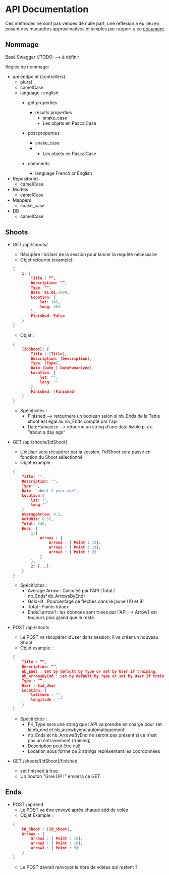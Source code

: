 # API Documentation
Ces méthodes ne sont pas venues de nulle part, une reflexion a eu lieu en posant des maquettes approximatives et simples par rapport à ce [document](./MaquettesBetaAPI.pptx)

## Nommage

Basé Swagger //TODO: --> à définir

Règles de nommage:
- api endpoint (controllers)
  - plural
  - camelCase
  - language : english
    - get properties
        - results properties
            - snake_case
            - Les objets en PascalCase
    - post properties
        - snake_case
        - - Les objets en PascalCase
    
    - comments
        - language French or English
- Repositories
    - camelCase
- Models
    - camelCase
- Mappers
    - snake_case
- DB
    - camelCase

## Shoots

* GET /api/shoots/
    * Récupère l'idUser de la session pour lancer la requête nécessaire
    * Objet retourné (example): 
    ```json
    { 
        1: {
            Title : “”,
            Description: “”,
            Type: “”,
            Date: 01.01.1999,
            Location: {
                lat: 345, 
                long: 464
            },
            Finished: False
        }
    }
    ```
    * Objet :
    ```json
    {
        [idShoot]: {
            Title : [Title],
            Description: [Description],
            Type: [Type],
            Date:[Date | DateHumanized],
            Location: {
                lat: "",
                long: ""
            },
            Finished: [Finished]
        }
    }
    ```
    * Spécificités : 
        - Finished --> retournera un boolean selon si nb_Ends de la Table shoot est égal au nb_Ends compté par l'api
        - DateHumanize --> retourne un string d'une date lisible p. ex. "about a day ago"

* GET /api/shoots/[idShoot]
    * L'idUser sera récupérer par la session, l'idShoot sera passé en fonction du Shoot sélectionné
    * Objet example :
    ```json
    {
        Title: "",
        Description: "",
        Type:"",
        Date: "about 1 year ago",
        Location:{
            lat: "",
            long:""
        }
        AverageArrow: 9.2,
        GoldHit: 0.55,
        Total: 540,
        Ends: {
            1:{
                Arrows : {
                    arrow1 : { Point : 10},
                    arrow2 : { Point : 10},
                    arrow3 : { Point : 9}
                }
            },
            2: {...}
        }
    }
    ```
    * Spécificités :
        - Average Arrow : Calculéé par l'API (Total / nb_Ends*nb_ArrowsByEnd)
        - GoldHit : Pourcentage de flèches dans le jaune (10 et 9)
        - Total : Points totaux
        - Ends.1.arrow1 : les données sont triées par l'API --> Arrow1 est toujours plus grand que le reste
* POST /api/shoots
    * Le POST va récupérer idUser dans session, il va créer un nouveau Shoot
    * Objet example :
    ```json
    {
        Title : “”,
        Description: “”,
        nb_Ends : Set by default by Type or set by User if training,
        nb_ArrowsByEnd : Set by default by Type or set by User if training,
        Type : “”,
        User : $id_User
        Location: {
            latitude : "",
            longitude : ""
        }
    }
    ```
    * Spécificités : 
        - FK_Type sera une string que l'API va prendre en charge pour set le nb_end et nb_arrowbyend automatiquement
        - nb_Ends et nb_ArrowsByEnd ne seront pas présent si ce n'est pas un entrainement (training)
        - Description peut être null
        - Location sous forme de 2 strings représentant les coordonnées

* GET /shoots/[idShoot]/finished
    * set finished à true
    * Un bouton "Give UP !" enverra ce GET

## Ends

* POST /api/end
    * Le POST va être envoyé après chaque add de volée 
    * Objet Example : 
    ```json
    {
		FK_Shoot : [id_Shoot],
		Arrows : {
			arrow1 : { Point : 10},
			arrow2 : { Point : 10},
			arrow3 : { Point : 9}
		}
	}
    ```
    * Le POST devrait renvoyer le nbre de volées qui restent ?
        
